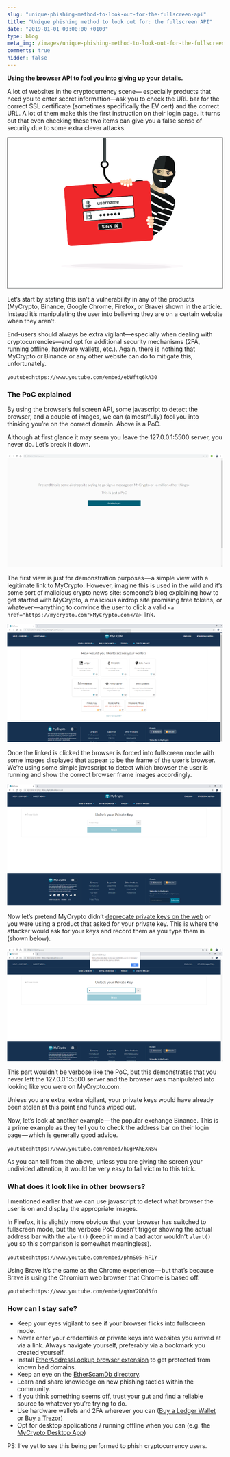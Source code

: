 ```yaml
---
slug: "unique-phishing-method-to-look-out-for-the-fullscreen-api"
title: "Unique phishing method to look out for: the fullscreen API"
date: "2019-01-01 00:00:00 +0100"
type: blog
meta_img: /images/unique-phishing-method-to-look-out-for-the-fullscreen-api/meta.png 
comments: true
hidden: false
---
```


**Using the browser API to fool you into giving up your details.**

A lot of websites in the cryptocurrency scene— especially products that need you to enter secret information—ask you to check the URL bar for the correct SSL certificate (sometimes specifically the EV cert) and the correct URL. A lot of them make this the first instruction on their login page. It turns out that even checking these two items can give you a false sense of security due to some extra clever attacks.

![images/unique-phishing-method-to-look-out-for-the-fullscreen-api/1.png](./images/unique-phishing-method-to-look-out-for-the-fullscreen-api/1.png)

Let’s start by stating this isn’t a vulnerability in any of the products (MyCrypto, Binance, Google Chrome, Firefox, or Brave) shown in the article. Instead it’s manipulating the user into believing they are on a certain website when they aren’t.

End-users should always be extra vigilant—especially when dealing with cryptocurrencies—and opt for additional security mechanisms (2FA, running offline, hardware wallets, etc.). Again, there is nothing that MyCrypto or Binance or any other website can do to mitigate this, unfortunately.

`youtube:https://www.youtube.com/embed/ebWftq6kA30`

### The PoC explained

By using the browser’s fullscreen API, some javascript to detect the browser, and a couple of images, we can (almost/fully) fool you into thinking you’re on the correct domain. Above is a PoC.

Although at first glance it may seem you leave the 127.0.0.1:5500 server, you never do. Let’s break it down.

![images/unique-phishing-method-to-look-out-for-the-fullscreen-api/2.png](./images/unique-phishing-method-to-look-out-for-the-fullscreen-api/2.png)

The first view is just for demonstration purposes — a simple view with a legitimate link to MyCrypto. However, imagine this is used in the wild and it’s some sort of malicious crypto news site: someone’s blog explaining how to get started with MyCrypto, a malicious airdrop site promising free tokens, or whatever — anything to convince the user to click a valid `<a href="https://mycrypto.com">MyCrypto.com</a>` link.

![images/unique-phishing-method-to-look-out-for-the-fullscreen-api/3.png](./images/unique-phishing-method-to-look-out-for-the-fullscreen-api/3.png)

Once the linked is clicked the browser is forced into fullscreen mode with some images displayed that appear to be the frame of the user’s browser. We’re using some simple javascript to detect which browser the user is running and show the correct browser frame images accordingly.

![images/unique-phishing-method-to-look-out-for-the-fullscreen-api/4.png](./images/unique-phishing-method-to-look-out-for-the-fullscreen-api/4.png)

Now let’s pretend MyCrypto didn’t [deprecate private keys on the web](https://medium.com/mycrypto/a-safer-mycrypto-79d65196e7d8) or you were using a product that asked for your private key. This is where the attacker would ask for your keys and record them as you type them in (shown below).

![images/unique-phishing-method-to-look-out-for-the-fullscreen-api/5.png](./images/unique-phishing-method-to-look-out-for-the-fullscreen-api/5.png)

This part wouldn’t be verbose like the PoC, but this demonstrates that you never left the 127.0.0.1:5500 server and the browser was manipulated into looking like you were on MyCrypto.com.

Unless you are extra, extra vigilant, your private keys would have already been stolen at this point and funds wiped out.

Now, let’s look at another example — the popular exchange Binance. This is a prime example as they tell you to check the address bar on their login page — which is generally good advice.

`youtube:https://www.youtube.com/embed/hOgPAhEXNSw`

As you can tell from the above, unless you are giving the screen your undivided attention, it would be very easy to fall victim to this trick.

### What does it look like in other browsers?

I mentioned earlier that we can use javascript to detect what browser the user is on and display the appropriate images.

In Firefox, it is slightly more obvious that your browser has switched to fullscreen mode, but the verbose PoC doesn’t trigger showing the actual address bar with the `alert()` (keep in mind a bad actor wouldn’t `alert()` you so this comparison is somewhat meaningless).

`youtube:https://www.youtube.com/embed/phmS05-hF1Y`

Using Brave it’s the same as the Chrome experience — but that’s because Brave is using the Chromium web browser that Chrome is based off.

`youtube:https://www.youtube.com/embed/qYnY2DOd5fo`

### How can I stay safe?

* Keep your eyes vigilant to see if your browser flicks into fullscreen mode.
* Never enter your credentials or private keys into websites you arrived at via a link. Always navigate yourself, preferably via a bookmark you created yourself.
* Install [EtherAddressLookup browser extension](https://github.com/409H/EtherAddressLookup#etheraddresslookup) to get protected from known bad domains.
* Keep an eye on the [EtherScamDb directory](https://etherscamdb.info/).
* Learn and share knowledge on new phishing tactics within the community.
* If you think something seems off, trust your gut and find a reliable source to whatever you’re trying to do.
* Use hardware wallets and 2FA wherever you can ([Buy a Ledger Wallet](https://www.ledgerwallet.com/r/1985?path=/products/) or [Buy a Trezor](https://shop.trezor.io/?offer_id=10&aff_id=1735))
* Opt for desktop applications / running offline when you can (e.g. the [MyCrypto Desktop App](https://download.mycrypto.com/))

PS: I’ve yet to see this being performed to phish cryptocurrency users.